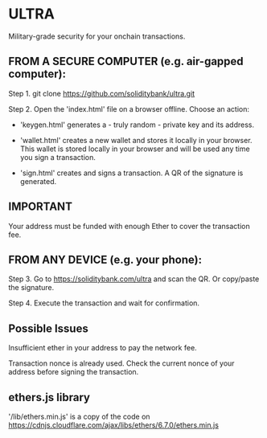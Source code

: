 # ULTRA
Military-grade security for your onchain transactions.

## FROM A SECURE COMPUTER (e.g. air-gapped computer):
Step 1. git clone https://github.com/soliditybank/ultra.git

Step 2. Open the 'index.html' file on a browser offline. Choose an action:

  - 'keygen.html' generates a - truly random - private key and its address.

  - 'wallet.html' creates a new wallet and stores it locally in your browser. This wallet is stored locally in your browser and will be used any time you sign a transaction.

  - 'sign.html' creates and signs a transaction. A QR of the signature is generated.

## IMPORTANT
Your address must be funded with enough Ether to cover the transaction fee.

## FROM ANY DEVICE (e.g. your phone):
Step 3. Go to https://soliditybank.com/ultra and scan the QR. Or copy/paste the signature.

Step 4. Execute the transaction and wait for confirmation.

## Possible Issues
Insufficient ether in your address to pay the network fee.

Transaction nonce is already used. Check the current nonce of your address before signing the transaction.

## ethers.js library
'/lib/ethers.min.js' is a copy of the code on https://cdnjs.cloudflare.com/ajax/libs/ethers/6.7.0/ethers.min.js
